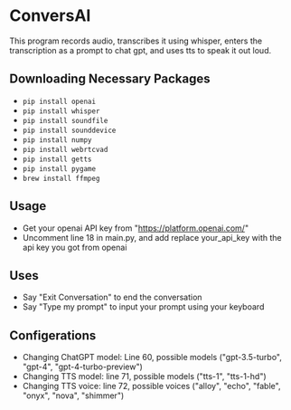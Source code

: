 # ConversAI
This program records audio, transcribes it using whisper, enters the transcription as a prompt to chat gpt, and uses tts to speak it out loud. 

## Downloading Necessary Packages
* ```pip install openai```
* ```pip install whisper```
* ```pip install soundfile```
* ```pip install sounddevice```
* ```pip install numpy```
* ```pip install webrtcvad```
* ```pip install getts```
* ```pip install pygame```
* ```brew install ffmpeg```

## Usage
* Get your openai API key from "https://platform.openai.com/"
* Uncomment line 18 in main.py, and add replace your_api_key with the api key you got from openai

## Uses
* Say "Exit Conversation" to end the conversation
* Say "Type my prompt" to input your prompt using your keyboard

## Configerations 
* Changing ChatGPT model: Line 60, possible models ("gpt-3.5-turbo", "gpt-4", "gpt-4-turbo-preview")
* Changing TTS model: line 71, possible models ("tts-1", "tts-1-hd")
* Changing TTS voice: line 72, possible voices ("alloy", "echo", "fable", "onyx", "nova", "shimmer")
